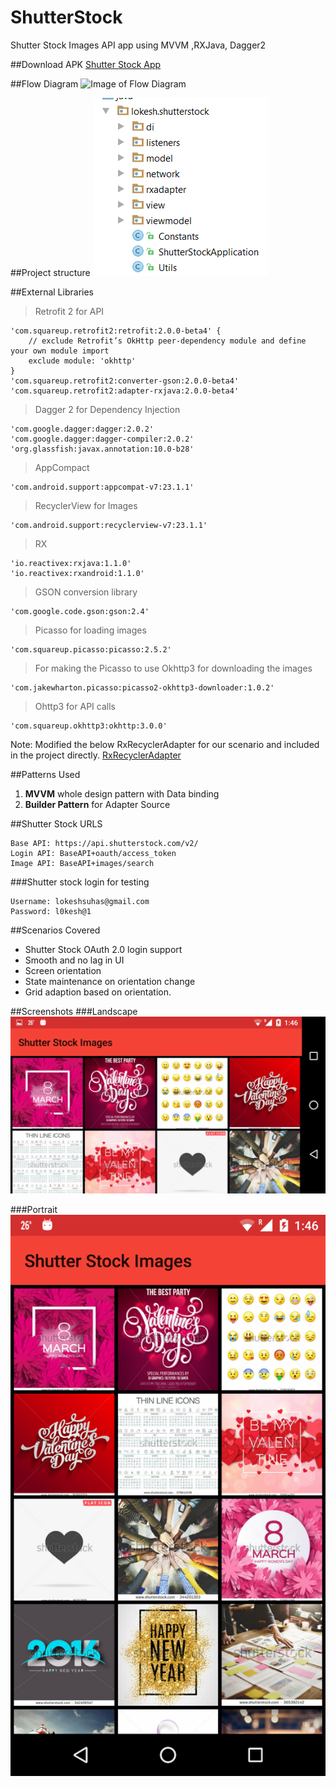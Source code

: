 # ShutterStock
Shutter Stock Images API app using MVVM ,RXJava, Dagger2

##Download APK
[Shutter Stock App](https://github.com/lokeshsuhas/ShutterStock/blob/master/APK/ShutterStock.apk)

##Flow Diagram
![Image of Flow Diagram](https://github.com/lokeshsuhas/ShutterStock/blob/master/Images/FlowDiagram.png)

##Project structure
![Image of Project Structure](https://github.com/lokeshsuhas/ShutterStock/blob/master/Images/projectstructure.png)


##External Libraries
  > Retrofit 2 for API 
  ```
  'com.squareup.retrofit2:retrofit:2.0.0-beta4' {
      // exclude Retrofit’s OkHttp peer-dependency module and define your own module import
      exclude module: 'okhttp'
  }
  'com.squareup.retrofit2:converter-gson:2.0.0-beta4'
  'com.squareup.retrofit2:adapter-rxjava:2.0.0-beta4'
  ```
  > Dagger 2 for Dependency Injection
  ```
  'com.google.dagger:dagger:2.0.2'
  'com.google.dagger:dagger-compiler:2.0.2'
  'org.glassfish:javax.annotation:10.0-b28'
  ```
  
  > AppCompact
  ```
  'com.android.support:appcompat-v7:23.1.1'
  ```
  
  > RecyclerView for Images
  ```
  'com.android.support:recyclerview-v7:23.1.1' 
  ```
  >RX
  ```
  'io.reactivex:rxjava:1.1.0'
  'io.reactivex:rxandroid:1.1.0'
  ```
  > GSON conversion library
  ```
  'com.google.code.gson:gson:2.4'
  ```
  > Picasso for loading images
  ```
  'com.squareup.picasso:picasso:2.5.2'
  ```
  > For making the Picasso to use Okhttp3 for downloading the images
  ```
  'com.jakewharton.picasso:picasso2-okhttp3-downloader:1.0.2'
  ```
  > Ohttp3 for API calls
  ```
  'com.squareup.okhttp3:okhttp:3.0.0' 
  ```
  Note: Modified the below RxRecyclerAdapter for our scenario and included in the project directly.
  [RxRecyclerAdapter](https://github.com/ahmedrizwan/RxRecyclerAdapter)
  
##Patterns Used
  1. **MVVM** whole design pattern with Data binding
  2. **Builder Pattern** for Adapter Source
  
##Shutter Stock URLS
```
Base API: https://api.shutterstock.com/v2/
Login API: BaseAPI+oauth/access_token
Image API: BaseAPI+images/search
```
###Shutter stock login for testing
```
Username: lokeshsuhas@gmail.com
Password: l0kesh@1
```

##Scenarios Covered
*	Shutter Stock OAuth 2.0 login support
*	Smooth and no lag in UI
*	Screen orientation
*	State maintenance on orientation change
*	Grid adaption based on orientation.

##Screenshots
###Landscape
![Landscape](https://github.com/lokeshsuhas/ShutterStock/blob/master/Images/landsacpe.png)

###Portrait
![Portrait](https://github.com/lokeshsuhas/ShutterStock/blob/master/Images/portrait.png)


